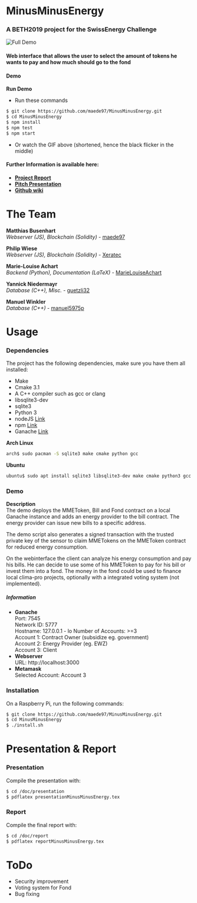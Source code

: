 # MinusMinusEnergy

### A BETH2019 project for the SwissEnergy Challenge

![Full Demo](doc/demo/fullDemo.gif)
#### Web interface that allows the user to select the amount of tokens he wants to pay and how much should go to the fond

#### Demo ####

**Run Demo**
* Run these commands
```sh
$ git clone https://github.com/maede97/MinusMinusEnergy.git
$ cd MinusMinusEnergy
$ npm install
$ npm test
$ npm start
```
* Or watch the GIF above (shortened, hence the black flicker in the middle)

#### Further Information is available here:

* **[Project Report](#)**
* **[Pitch Presentation](https://github.com/maede97/MinusMinusEnergy/blob/master/doc/presentation/presentationMinusMinusEnergy.pdf)**
* **[Github wiki](https://github.com/maede97/MinusMinusEnergy/wiki/Client)**

# The Team
**Matthias Busenhart**  
*Webserver (JS), Blockchain (Solidity)* - [maede97](https://github.com/maede97)  

**Philip Wiese**  
*Webserver (JS), Blockchain (Solidity)* - [Xeratec](https://github.com/Xeratec)  

**Marie-Louise Achart**  
*Backend (Python), Documentation (LaTeX)* - [MarieLouiseAchart](https://github.com/MarieLouiseAchart)

**Yannick Niedermayr**  
*Database (C++), Misc.* - [guetzli32](https://github.com/guetzli32)  

**Manuel Winkler**  
*Database (C++)* - [manuel5975p](https://github.com/manuel5975p)  

# Usage
### Dependencies
The project has the following dependencies, make sure you have them all installed:
- Make
- Cmake 3.1
- A C++ compiler such as gcc or clang
- libsqlite3-dev
- sqlite3
- Python 3
- nodeJS [Link](https://nodejs.org/en/)
- npm [Link](https://www.npmjs.com/)
- Ganache [Link](https://truffleframework.com/ganache)  

**Arch Linux**  
```sh
arch$ sudo pacman -S sqlite3 make cmake python gcc
```

**Ubuntu**  
```bash
ubuntu$ sudo apt install sqlite3 libsqlite3-dev make cmake python3 gcc
```

### Demo
**Description**  
The demo deploys the MMEToken, Bill and Fond contract on a local Ganache instance and adds an energy provider to the bill contract. The energy provider can issue new bills to a specific address.

The demo script also generates a signed transaction with the trusted private key of the sensor to claim MMETokens on the MMEToken contract for reduced energy consumption.

On the webinterface the client can analyze his energy consumption and pay his bills. He can decide to use some of his MMEToken to pay for his bill or invest them into a fond. The money in the fond could be used to finance local clima-pro projects, optionally with a integrated voting system (not implemented).

##### Information
* **Ganache**  
Port: 7545  
Network ID: 5777  
Hostname: 127.0.0.1 - lo
Number of Accounts: >=3  
Account 1: Contract Owner (subsidize eg. government)  
Account 2: Energy Provider (eg. EWZ)  
Account 3: Client  
* **Webserver**  
URL: http://localhost:3000
* **Metamask**  
Selected Account: Account 3

### Installation
On a Raspberry Pi, run the following commands:
```sh
$ git clone https://github.com/maede97/MinusMinusEnergy.git
$ cd MinusMinusEnergy
$ ./install.sh
```

# Presentation & Report
### Presentation
Compile the presentation with:
```sh
$ cd /doc/presentation
$ pdflatex presentationMinusMinusEnergy.tex
```
### Report
Compile the final report with:
```sh
$ cd /doc/report
$ pdflatex reportMinusMinusEnergy.tex
```

# ToDo
* Security improvement
* Voting system for Fond
* Bug fixing
